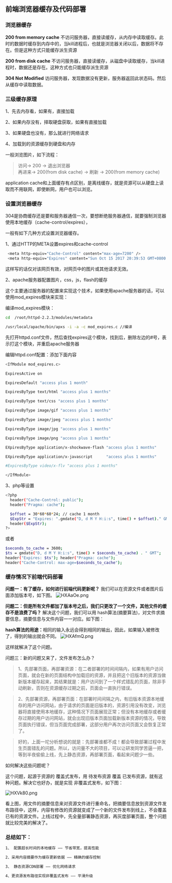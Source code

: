 ## 前端浏览器缓存及代码部署

### 浏览器缓存

<strong>200 from memory cache</strong> 不访问服务器，直接读缓存，从内存中读取缓存。此时的数据时缓存到内存中的，当kill进程后，也就是浏览器关闭以后，数据将不存在。但是这种方式只能缓存派生资源

<strong>200 from disk cache</strong> 不访问服务器，直接读缓存，从磁盘中读取缓存，当kill进程时，数据还是存在。这种方式也只能缓存派生资源

<strong>304 Not Modified</strong> 访问服务器，发现数据没有更新，服务器返回此状态码。然后从缓存中读取数据。

### 三级缓存原理

1、先去内存看，如果有，直接加载

2、如果内存没有，择取硬盘获取，如果有直接加载

3、如果硬盘也没有，那么就进行网络请求

4、加载到的资源缓存到硬盘和内存

一般浏览图片，如下流程：

>访问-> 200 -> 退出浏览器<br/>
>再进来-> 200(from disk cache) -> 刷新 -> 200(from memory cache)

application cache和上面缓存有点区别，是离线缓存，就是资源可以从硬盘上读取而不用联网，即使断网，用户也可以浏览。

### 设置浏览器缓存

304是协商缓存还是要和服务器通信一次，要想断绝服务器通信，就要强制浏览器使用本地缓存（cache-control/expires），

一般有如下几种方式设置浏览器缓存。


1、通过HTTP的META设置expires和cache-control

```sh
 <meta http-equiv="Cache-Control" content="max-age=7200" />
 <meta http-equiv="Expires" content="Sun Oct 15 2017 20:39:53 GMT+0800 (CST)" />
```
这样写的话仅对该网页有效，对网页中的图片或其他请求无效。

2、apache服务器配置图片，css，js，flash的缓存

这个主要通过服务器的配置来实现这个技术，如果使用apache服务器的话，可以使用mod_expires模块来实现：

编译mod_expires模块：

```sh
cd  /root/httpd-2.2.3/modules/metadata

/usr/local/apache/bin/apxs -i -a -c mod_expires.c //编译
```
先打开httpd.conf文件，然后查找expires这个模块，找到后，删除左边的#号，表示打这个模块，并重启apache服务器

编辑httpd.conf配置：添加下面内容

```sh
<IfModule mod_expires.c>

ExpiresActive on

ExpiresDefault "access plus 1 month"

ExpiresByType text/html "access plus 1 months"

ExpiresByType text/css "access plus 1 months"

ExpiresByType image/gif "access plus 1 months"

ExpiresByType image/jpeg "access plus 1 months"

ExpiresByType image/jpg "access plus 1 months"

ExpiresByType image/png "access plus 1 months"

EXpiresByType application/x-shockwave-flash "access plus 1 months"

EXpiresByType application/x-javascript      "access plus 1 months"

#ExpiresByType video/x-flv "access plus 1 months"

</IfModule>
```
3、php等设置

```sh
<?php
  header("Cache-Control: public");
  header("Pragma: cache");

  $offset = 30*60*60*24; // cache 1 month
  $ExpStr = "Expires: ".gmdate("D, d M Y H:i:s", time() + $offset)." GMT";
  header($ExpStr);
?>
```

或者

```sh
$seconds_to_cache = 3600;
$ts = gmdate("D, d M Y H:i:s", time() + $seconds_to_cache) . " GMT";
header("Expires: $ts"); header("Pragma: cache");
header("Cache-Control: max-age=$seconds_to_cache");
```

### 缓存情况下前端代码部署

<strong>问题一：有了缓存，如何进行前端代码更新呢？</strong>
我们可以在资源文件或者图片后面添加版本号，如下图。
![HXAaOe.png](https://s4.ax1x.com/2022/02/21/HXAaOe.png)

<strong>问题二：但是所有文件都加了版本号之后，我们只更改了一个文件，其他文件的缓存不是浪费了吗？</strong>
解决这个问题，我们可以用 hash算法(摘要算法)，对文件求摘要信息，摘要信息与文件内容一一对应。如下图：

<strong>hash算法的用途：</strong>相同的输入永远会得到相同的输出，因此，如果输入被修改了，得到的输出就会不同。
![HXAfmQ.png](https://s4.ax1x.com/2022/02/21/HXAfmQ.png)

这样就解决了这个问题。

问题三：新的问题又来了，文件发布怎么办？

>1、先部署页面，再部署资源：在二者部署的时间间隔内，如果有用户访问页面，就会在新的页面结构中加载旧的资源，并且把这个旧版本的资源当做新版本缓存起来，其结果就是：用户访问到了一个样式错乱的页面，除非手动刷新，否则在资源缓存过期之前，页面会一直执行错误。

>2、先部署资源，再部署页面：在部署时间间隔之内，有旧版本资源本地缓存的用户访问网站，由于请求的页面是旧版本的，资源引用没有改变，浏览器将直接使用本地缓存，这种情况下页面展现正常；但没有本地缓存或者缓存过期的用户访问网站，就会出现旧版本页面加载新版本资源的情况，导致页面执行错误，但当页面完成部署，这部分用户再次访问页面又会恢复正常了。

>好的，上面一坨分析想说的就是：先部署谁都不成！都会导致部署过程中发生页面错乱的问题。所以，访问量不大的项目，可以让研发同学苦逼一把，等到半夜偷偷上线，先上静态资源，再部署页面，看起来问题少一些。

如何解决这些问题呢？

这个问题，起源于资源的 覆盖式发布，用 待发布资源 覆盖 已发布资源，就有这种问题。解决它也好办，就是实现 非覆盖式发布，如下图：

![HXVk80.png](https://s4.ax1x.com/2022/02/21/HXVk80.png)

看上图，用文件的摘要信息来对资源文件进行重命名，把摘要信息放到资源文件发布路径中，这样，内容有修改的资源就变成了一个新的文件发布到线上，不会覆盖已有的资源文件。上线过程中，先全量部署静态资源，再灰度部署页面，整个问题就比较完美的解决了。

### 总结如下：

```sh
1、 配置超长时间的本地缓存 —— 节省带宽，提高性能

2、采用内容摘要作为缓存更新依据 —— 精确的缓存控制

3、 静态资源CDN部署 —— 优化网络请求

4、更资源发布路径实现非覆盖式发布 —— 平滑升级
```